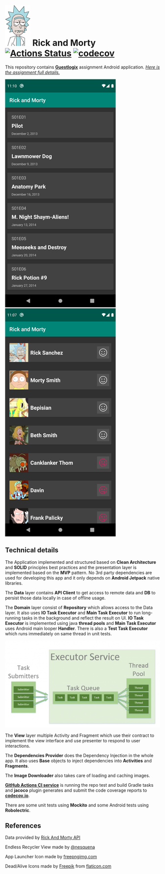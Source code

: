 # ![launcher icon](logo.png) Rick and Morty [![Actions Status](https://github.com/mohsenoid/Rick-and-Morty/workflows/Android%20CI/badge.svg)](https://github.com/mohsenoid/Rick-and-Morty/actions) [![codecov](https://codecov.io/gh/mohsenoid/Rick-and-Morty/branch/master/graph/badge.svg)](https://codecov.io/gh/mohsenoid/Rick-and-Morty)

This repository contains [**Guestlogix**](http://www.guestlogix.ai/) assignment Android application. [_Here is the assignment full details._](TASK.md)

![Screenshot](SCREENSHOT1.png) ![Screenshot](SCREENSHOT2.png)

## Technical details

The Application implemented and structured based on **Clean Architecture** and **SOLID** principles best practices and the presentation layer is implemented based on the **MVP** pattern. No 3rd party dependencies are used for developing this app and it only depends on **Android Jetpack** native libraries.

The **Data** layer contains **API Client** to get access to remote data and **DB** to persist those data locally in case of offline usage.

The **Domain** layer consist of **Repository** which allows access to the Data layer. It also uses **IO Task Executor** and **Main Task Executor** to run long-running tasks in the background and reflect the result on UI. **IO Task Executor** is implemented using java **thread pools** and **Main Task Executor** uses Android main looper **Handler**. There is also a **Test Task Executor** which runs immediately on same thread in unit tests.

![Task Executor](EXECUTOR.png)

The **View** layer multiple Activity and Fragment which use their contract to implement the view interface and use presenter to respond to user interactions.

The  **Dependencies Provider** does the Dependency Injection in the whole app. It also uses **Base** objects to inject dependencies into **Activities** and **Fragments**.

The **Image Downloader** also takes care of loading and caching images.

[**GitHub Actions CI service**](https://github.com/mohsenoid/Rick-and-Morty/actions) is running the repo test and build Gradle tasks and **jacoco** plugin generates and submit the code coverage reports to [**codecov.io**](https://codecov.io/gh/mohsenoid/Rick-and-Morty).

There are some unit tests using **Mockito** and some Android tests using **Robolectric**.

## References

Data provided by [Rick And Morty API](https://rickandmortyapi.com/)

Endless Recycler View made by [@nesquena](https://gist.github.com/nesquena/d09dc68ff07e845cc622)

App Launcher Icon made by [freepngimg.com](http://freepngimg.com)

Dead/Alive Icons made by [Freepik](https://flaticon.com/authors/freepik) from [flaticon.com](https://flaticon.com)
